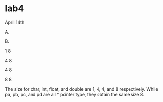 # lab4
April 14th

A.

B.

1 8

4 8

4 8

8 8

The size for char, int, float, and double are 1, 4, 4, and 8 respectively. 
While pa, pb, pc, and pd are all * pointer type, they obtain the same size 8.
